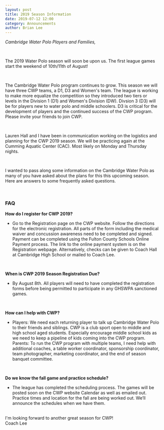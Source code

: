 ```yaml
---
layout: post
title: 2019 Season Information
date: 2019-07-12 12:00
category: Announcements
author: Brian Lee
---
```


*Cambridge Water Polo Players and Families,*

<br>

The 2019 Water Polo season will soon be upon us.  The first league games start the weekend of 10th/11th of August!

<br>

The Cambridge Water Polo program continues to grow.  This season we will have three CWP teams, a D1, D3 and Women's team.  The league is working to make more equalize the competition so they introduced two tiers or levels in the Division 1 (D1) and Women's Division (DW).  Divsion 3 (D3) will be for players new to water polo and middle schoolers.  D3 is critical for the development of players and the continued success of the CWP program.  Please invite your friends to join CWP. 

<br>

Lauren Hall and I have been in communication working on the logistics and planning for the CWP 2019 season.  We will be practicing again at the Cumming Aquatic Center (CAC).  Most likely on Monday and Thursday nights.

<br>

I wanted to pass along some information on the Cambridge Water Polo as many of you have asked about the plans for this this upcoming season.  Here are answers to some frequently asked questions.

<br>

### FAQ
**How do I register for CWP 2019?**

* Go to the Registration page on the CWP website.  Follow the directions for the electronic registration.  All parts of the form including the medical waiver and concussion awareness need to be completed and signed.  Payment can be completed using the Fulton County Schools Online Payment process.  The link to the online payment system is on the Registration webpage.  Alternatively, checks can be given to Coach Hall at Cambridge High School or mailed to Coach Lee.

<br>

**When is CWP 2019 Season Registration Due?**

* By August 8th.  All players will need to have completed the registration forms before being permitted to participate in any GHSWPA sanctioned games.

<br>

**How can I help with CWP?**

* Players: We need each returning player to talk up Cambridge Water Polo to their friends and siblings.  CWP is a club sport open to middle and high school aged students.  Especially encourage middle school kids as we need to keep a pipeline of kids coming into the CWP program.  Parents: To run the CWP program with multiple teams, I need help with additional coaches, a table worker coordinator, sponsorship coordinator, team photographer, marketing coordinator, and the end of season banquet committee.

<br>

**Do we know the fall game and practice schedule?**

* The league has completed the scheduling process.  The games will be posted soon on the CWP website Calendar as well as emailed out.  Practice times and location for the fall are being worked out.  We’ll announce the schedules when we have them.

<br>
I'm looking forward to another great season for CWP!
<br>
Coach Lee



 
